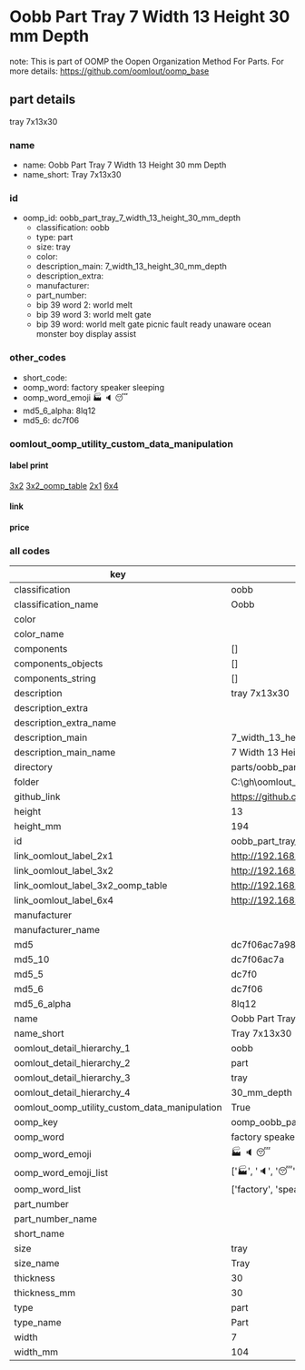 # Oobb Part Tray 7 Width 13 Height 30 mm Depth  

note: This is part of OOMP the Oopen Organization Method For Parts. For more details: https://github.com/oomlout/oomp_base

##  part details
  



tray 7x13x30



### name
* name: Oobb Part Tray 7 Width 13 Height 30 mm Depth
* name_short: Tray 7x13x30 
### id
* oomp_id: oobb_part_tray_7_width_13_height_30_mm_depth
  * classification: oobb
  * type: part
  * size: tray
  * color: 
  * description_main: 7_width_13_height_30_mm_depth
  * description_extra: 
  * manufacturer: 
  * part_number: 
  * bip 39 word 2: world melt
  * bip 39 word 3: world melt gate
  * bip 39 word: world melt gate picnic fault ready unaware ocean monster boy display assist

### other_codes
* short_code: 
* oomp_word: factory speaker sleeping
* oomp_word_emoji :factory: :speaker: :sleeping:
* md5_6_alpha: 8lq12
* md5_6: dc7f06






### oomlout_oomp_utility_custom_data_manipulation
#### label print
[3x2](http://192.168.1.245:1112/?label=oomp%208lq12)
[3x2_oomp_table](http://192.168.1.108:1112/?label=oomp%208lq12)
[2x1](http://192.168.1.242:1112/?label=oomp%208lq12)
[6x4](http://192.168.1.55:1112/?label=oomp%208lq12)    

#### link

                              

#### price







### all codes 
| key | value |  
| --- | --- |  
| classification | oobb |  
| classification_name | Oobb |  
| color |  |  
| color_name |  |  
| components | [] |  
| components_objects | [] |  
| components_string | [] |  
| description | tray 7x13x30 |  
| description_extra |  |  
| description_extra_name |  |  
| description_main | 7_width_13_height_30_mm_depth |  
| description_main_name | 7 Width 13 Height 30 mm Depth |  
| directory | parts/oobb_part_tray_7_width_13_height_30_mm_depth |  
| folder | C:\gh\oomlout_oobb_version_4_generated_parts\parts\oobb_part_tray_7_width_13_height_30_mm_depth |  
| github_link | https://github.com/oomlout/oomlout_oomp_part_src/tree/main/parts/oobb_part_tray_7_width_13_height_30_mm_depth |  
| height | 13 |  
| height_mm | 194 |  
| id | oobb_part_tray_7_width_13_height_30_mm_depth |  
| link_oomlout_label_2x1 | http://192.168.1.242:1112/?label=oomp%208lq12 |  
| link_oomlout_label_3x2 | http://192.168.1.245:1112/?label=oomp%208lq12 |  
| link_oomlout_label_3x2_oomp_table | http://192.168.1.108:1112/?label=oomp%208lq12 |  
| link_oomlout_label_6x4 | http://192.168.1.55:1112/?label=oomp%208lq12 |  
| manufacturer |  |  
| manufacturer_name |  |  
| md5 | dc7f06ac7a98fd8ecb29fa42c0a2afed |  
| md5_10 | dc7f06ac7a |  
| md5_5 | dc7f0 |  
| md5_6 | dc7f06 |  
| md5_6_alpha | 8lq12 |  
| name | Oobb Part Tray 7 Width 13 Height 30 mm Depth |  
| name_short | Tray 7x13x30  |  
| oomlout_detail_hierarchy_1 | oobb |  
| oomlout_detail_hierarchy_2 | part |  
| oomlout_detail_hierarchy_3 | tray |  
| oomlout_detail_hierarchy_4 | 30_mm_depth |  
| oomlout_oomp_utility_custom_data_manipulation | True |  
| oomp_key | oomp_oobb_part_tray_7_width_13_height_30_mm_depth |  
| oomp_word | factory speaker sleeping |  
| oomp_word_emoji | :factory: :speaker: :sleeping: |  
| oomp_word_emoji_list | [':factory:', ':speaker:', ':sleeping:'] |  
| oomp_word_list | ['factory', 'speaker', 'sleeping'] |  
| part_number |  |  
| part_number_name |  |  
| short_name |  |  
| size | tray |  
| size_name | Tray |  
| thickness | 30 |  
| thickness_mm | 30 |  
| type | part |  
| type_name | Part |  
| width | 7 |  
| width_mm | 104 |  
